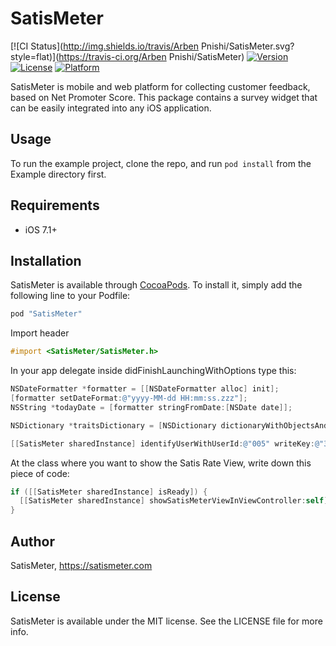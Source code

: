 # SatisMeter

[![CI Status](http://img.shields.io/travis/Arben Pnishi/SatisMeter.svg?style=flat)](https://travis-ci.org/Arben Pnishi/SatisMeter)
[![Version](https://img.shields.io/cocoapods/v/SatisMeter.svg?style=flat)](http://cocoapods.org/pods/SatisMeter)
[![License](https://img.shields.io/cocoapods/l/SatisMeter.svg?style=flat)](http://cocoapods.org/pods/SatisMeter)
[![Platform](https://img.shields.io/cocoapods/p/SatisMeter.svg?style=flat)](http://cocoapods.org/pods/SatisMeter)

SatisMeter is mobile and web platform for collecting customer feedback, based on Net Promoter Score. This package contains a survey widget that can be easily integrated into any iOS application.

## Usage

To run the example project, clone the repo, and run `pod install` from the Example directory first.

## Requirements
 - iOS 7.1+


## Installation

SatisMeter is available through [CocoaPods](http://cocoapods.org). To install
it, simply add the following line to your Podfile:


```ruby
pod "SatisMeter"
```

Import header
```objective-c
#import <SatisMeter/SatisMeter.h>
```

In your app delegate inside didFinishLaunchingWithOptions type this:

```objective-c
NSDateFormatter *formatter = [[NSDateFormatter alloc] init];
[formatter setDateFormat:@"yyyy-MM-dd HH:mm:ss.zzz"];
NSString *todayDate = [formatter stringFromDate:[NSDate date]];

NSDictionary *traitsDictionary = [NSDictionary dictionaryWithObjectsAndKeys:@"John",@"name",todayDate,@"createdAt",@"iPhone6",@"DeviceModel",@"9.2",@"iOSVersion", nil];

[[SatisMeter sharedInstance] identifyUserWithUserId:@"005" writeKey:@"3Bd6aAtcdBVSZoY" andTraitsDictionary:traitsDictionary];

```

At the class where you want to show the Satis Rate View, write down this piece of code:

```objective-c
if ([[SatisMeter sharedInstance] isReady]) {
  [[SatisMeter sharedInstance] showSatisMeterViewInViewController:self];
}
```

## Author

SatisMeter, https://satismeter.com

## License

SatisMeter is available under the MIT license. See the LICENSE file for more info.
